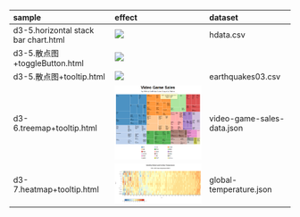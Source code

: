 |sample | effect|dataset|
| :------------- | :------------- |:------------- |
|d3-5.horizontal stack bar chart.html|![](https://i.imgur.com/G2BqPkh.png) |hdata.csv|
|d3-5.散点图+toggleButton.html|![](https://i.imgur.com/4nD8Mad.png)||
|d3-5.散点图+tooltip.html|![](https://i.imgur.com/v7Z2gYz.png)|earthquakes03.csv|
|d3-6.treemap+tooltip.html|![treemap](./images/treemap.png)|video-game-sales-data.json|
|d3-7.heatmap+tooltip.html|![heatmap](./images/heatmap.png)|global-temperature.json|
